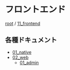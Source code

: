# フロントエンド

[root](./../../README.md) 
/ [11_frontend](./README.md)

## 各種ドキュメント

* [01_native](./01_native/README.md)
* [02_web](./02_web/README.md)
  * [01_admin](./02_web/01_admin/README.md)
